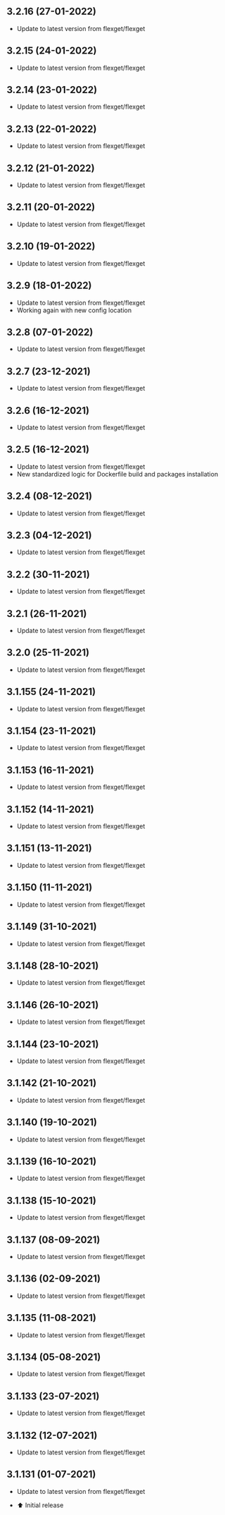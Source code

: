 
## 3.2.16 (27-01-2022)
- Update to latest version from flexget/flexget

## 3.2.15 (24-01-2022)
- Update to latest version from flexget/flexget

## 3.2.14 (23-01-2022)
- Update to latest version from flexget/flexget

## 3.2.13 (22-01-2022)
- Update to latest version from flexget/flexget

## 3.2.12 (21-01-2022)
- Update to latest version from flexget/flexget

## 3.2.11 (20-01-2022)
- Update to latest version from flexget/flexget
## 3.2.10 (19-01-2022)

- Update to latest version from flexget/flexget

## 3.2.9 (18-01-2022)

- Update to latest version from flexget/flexget
- Working again with new config location

## 3.2.8 (07-01-2022)

- Update to latest version from flexget/flexget

## 3.2.7 (23-12-2021)

- Update to latest version from flexget/flexget

## 3.2.6 (16-12-2021)

- Update to latest version from flexget/flexget

## 3.2.5 (16-12-2021)

- Update to latest version from flexget/flexget
- New standardized logic for Dockerfile build and packages installation

## 3.2.4 (08-12-2021)

- Update to latest version from flexget/flexget

## 3.2.3 (04-12-2021)

- Update to latest version from flexget/flexget

## 3.2.2 (30-11-2021)

- Update to latest version from flexget/flexget

## 3.2.1 (26-11-2021)

- Update to latest version from flexget/flexget

## 3.2.0 (25-11-2021)

- Update to latest version from flexget/flexget

## 3.1.155 (24-11-2021)

- Update to latest version from flexget/flexget

## 3.1.154 (23-11-2021)

- Update to latest version from flexget/flexget

## 3.1.153 (16-11-2021)

- Update to latest version from flexget/flexget

## 3.1.152 (14-11-2021)

- Update to latest version from flexget/flexget

## 3.1.151 (13-11-2021)

- Update to latest version from flexget/flexget

## 3.1.150 (11-11-2021)

- Update to latest version from flexget/flexget

## 3.1.149 (31-10-2021)

- Update to latest version from flexget/flexget

## 3.1.148 (28-10-2021)

- Update to latest version from flexget/flexget

## 3.1.146 (26-10-2021)

- Update to latest version from flexget/flexget

## 3.1.144 (23-10-2021)

- Update to latest version from flexget/flexget

## 3.1.142 (21-10-2021)

- Update to latest version from flexget/flexget

## 3.1.140 (19-10-2021)

- Update to latest version from flexget/flexget

## 3.1.139 (16-10-2021)

- Update to latest version from flexget/flexget

## 3.1.138 (15-10-2021)

- Update to latest version from flexget/flexget

## 3.1.137 (08-09-2021)

- Update to latest version from flexget/flexget

## 3.1.136 (02-09-2021)

- Update to latest version from flexget/flexget

## 3.1.135 (11-08-2021)

- Update to latest version from flexget/flexget

## 3.1.134 (05-08-2021)

- Update to latest version from flexget/flexget

## 3.1.133 (23-07-2021)

- Update to latest version from flexget/flexget

## 3.1.132 (12-07-2021)

- Update to latest version from flexget/flexget

## 3.1.131 (01-07-2021)

- Update to latest version from flexget/flexget

- :arrow_up: Initial release
